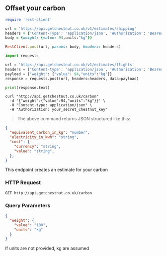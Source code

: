 ## Offset your carbon

```ruby
require 'rest-client'

url = 'https://api.getchestnut.co.uk/v1/estimates/shipping'
headers = {'Content-Type': 'application/json', 'Authorization': 'Bearer public_key:47800ea0ee541b4c' }
body = {weight: {value: 94,units:"kg"}}

RestClient.post(url, params: body, headers: headers)

```

```python
import requests

url = 'https://api.getchestnut.co.uk/v1/estimates/flights'
headers = {'Content-type': 'application/json', 'Authorization': 'Bearer Token:47800ea0ee541b4c'}
payload = {"weight": {"value": 94,"units":"kg"}}
response = requests.post(url, headers=headers, data=payload)

print(response.text)
```

```shell
curl "http://api.getchestnut.co.uk/carbon"
  -d '{"weight":{"value":94,"units":"kg"}}' \
  -H "Content-type: application/json" \
  -H "Authorization: your_secret_chestnut_key"
```


> The above command returns JSON structured like this:

```json
{
  "equivalent_carbon_in_kg": "number",
  "electricity_in_kwh": "string",
  "cost": {
    "currency": "string",
    "value": "string",
  },
}
```

This endpoint creates an estimate for your carbon

### HTTP Request

`GET http://api.getchestnut.co.uk/carbon`

### Query Parameters

<div class="center-column"></div>

```json
{
  "weight": {
    "value": "100",
    "units": "kg"
  }
}
```


<aside class="success">
If units are not provided, kg are assumed
</aside>
